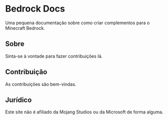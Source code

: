 # Bedrock Docs
Uma pequena documentação sobre como criar complementos para o Minecraft Bedrock.

## Sobre
Sinta-se à vontade para fazer contribuições lá.

## Contribuição
As contribuições são bem-vindas.

## Jurídico
Este site não é afiliado da Mojang Studios ou da Microsoft de forma alguma.
